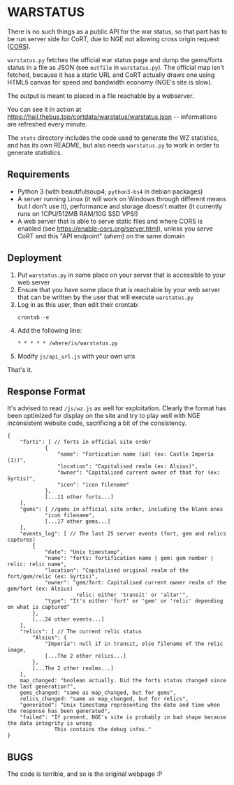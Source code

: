 # WARSTATUS

There is no such things as a public API for the war status, so that part has to
be run server side for CoRT, due to NGE not allowing cross origin request
([CORS](https://developer.mozilla.org/en-US/docs/Web/HTTP/CORS)).

`warstatus.py` fetches the official war status page and dump the gems/forts
status in a file as JSON (see `outfile` in `warstatus.py`). The official map
isn't fetched, because it has a static URL and CoRT actually draws one using
HTML5 canvas for speed and bandwidth economy (NGE's site is slow).

The output is meant to placed in a file reachable by a webserver.

You can see it in action at https://hail.thebus.top/cortdata/warstatus/warstatus.json --
informations are refreshed every minute.

The `stats` directory includes the code used to generate the WZ statistics, and
has its own README, but also needs `warstatus.py` to work in order to generate
statistics.

## Requirements

- Python 3 (with beautifulsoup4; `python3-bs4` in debian packages)
- A server running Linux (it will work on Windows through different means but I
  don't use it), performance and storage doesn't matter (it currently runs on
  1CPU/512MB RAM/10G SSD VPS!)
- A web server that is able to serve static files and where CORS is enabled
  (see https://enable-cors.org/server.html), unless you serve CoRT and this
  "API endpoint" (*ahem*) on the same domain

## Deployment

1. Put `warstatus.py` in some place on your server that is accessible to your web server
2. Ensure that you have some place that is reachable by your web server that
   can be written by the user that will execute `warstatus.py`
3. Log in as this user, then edit their crontab:
	```
	crontab -e
	```
4. Add the following line:
	```
	* * * * * /where/is/warstatus.py
	```
5. Modify `js/api_url.js` with your own urls

That's it.

## Response Format

It's advised to read `/js/wz.js` as well for exploitation. Clearly the format has
been optimized for display on the site and try to play well with NGE inconsistent
website code, sacrificing a bit of the consistency.

```
{
    "forts": [ // forts in official site order
            {
                "name": "Fortication name (id) (ex: Castle Imperia (1))",
                "location": "Capitalised realm (ex: Alsius)",
                "owner": "Capitalised current owner of that for (ex: Syrtis)",
                "icon": "icon filename"
            },
            [...11 other forts...]
    ],
    "gems": [ //gems in official site order, including the blank ones
            "icon filename",
            [...17 other gems...]
    ],
    "events_log": [ // The last 25 server events (fort, gem and relics captures)
        {
            "date": "Unix timestamp",
            "name": "forts: fortification name | gem: gem number | relic: relic name",
            "location": "Capitalised original realm of the fort/gem/relic (ex: Syrtis)",
            "owner": "gem/fort: Capitalised current owner realm of the gem/fort (ex: Alsius)
                      relic: either 'transit' or 'altar'",
            "type": "It's either 'fort' or 'gem' or 'relic' depending on what is captured"
        },
        [...24 other events...]
    ],
    "relics": [ // The current relic status
        "Alsius": {
            "Imperia": null if in transit, else filename of the relic image,
            [...The 2 other relics...]
        },
        [...The 2 other realms...]
    ],
    map_changed: "boolean actually. Did the forts status changed since the last generation?",
    gems_changed: "same as map_changed, but for gems",
    relics_changed: "same as map_changed, but for relics",
    "generated": "Unix timestamp representing the date and time when the response has been generated",
    "failed": "If present, NGE's site is probably in bad shape because the data integrity is wrong
               This contains the debug infos."
}
```

## BUGS

The code is terrible, and so is the original webpage :P

